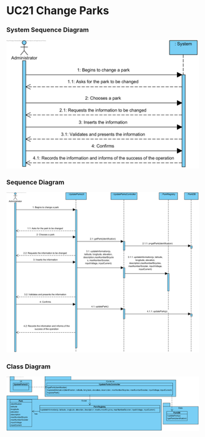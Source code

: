 # **UC21 Change Parks**

### System Sequence Diagram

![UC21-SSD.png](UC21-SSD.png)

### Sequence Diagram

![UC21-SD.png](UC21-SD.png)

### Class Diagram

![UC21-CD.png](UC21-CD.png)
